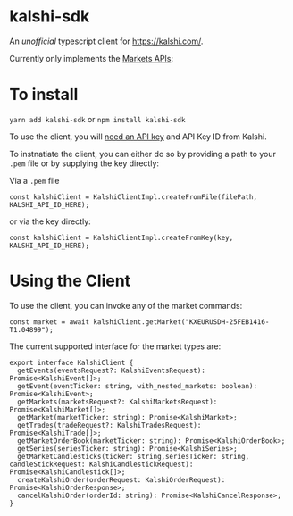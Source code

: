 # kalshi-sdk
An *unofficial* typescript client for https://kalshi.com/.

Currently only implements the [Markets APIs](https://trading-api.readme.io/reference/getevents):

# To install

`yarn add kalshi-sdk` or `npm install kalshi-sdk`

To use the client, you will [need an API key](https://trading-api.readme.io/reference/api-keys) and API Key ID from Kalshi.

To instnatiate the client, you can either do so by providing a path to your `.pem` file or by supplying the key directly:

Via a `.pem` file
```
const kalshiClient = KalshiClientImpl.createFromFile(filePath, KALSHI_API_ID_HERE);
```

or via the key directly:
```
const kalshiClient = KalshiClientImpl.createFromKey(key, KALSHI_API_ID_HERE);
```

# Using the Client

To use the client, you can invoke any of the market commands:
```
const market = await kalshiClient.getMarket("KXEURUSDH-25FEB1416-T1.04899");
```

The current supported interface for the market types are:
```
export interface KalshiClient {
  getEvents(eventsRequest?: KalshiEventsRequest): Promise<KalshiEvent[]>;
  getEvent(eventTicker: string, with_nested_markets: boolean): Promise<KalshiEvent>;
  getMarkets(marketsRequest?: KalshiMarketsRequest): Promise<KalshiMarket[]>;
  getMarket(marketTicker: string): Promise<KalshiMarket>;
  getTrades(tradeRequest?: KalshiTradesRequest): Promise<KalshiTrade[]>;
  getMarketOrderBook(marketTicker: string): Promise<KalshiOrderBook>;
  getSeries(seriesTicker: string): Promise<KalshiSeries>;
  getMarketCandlesticks(ticker: string,seriesTicker: string, candleStickRequest: KalshiCandlestickRequest): Promise<KalshiCandlestick[]>;
  createKalshiOrder(orderRequest: KalshiOrderRequest): Promise<KalshiOrderResponse>;
  cancelKalshiOrder(orderId: string): Promise<KalshiCancelResponse>;
}
```
